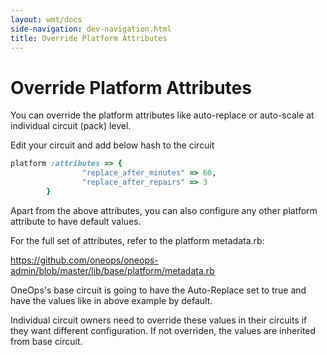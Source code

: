 ```yaml
---
layout: wmt/docs
side-navigation: dev-navigation.html
title: Override Platform Attributes
---
```


# Override Platform Attributes

You can override the platform attributes like auto-replace or auto-scale at individual circuit (pack) level.

Edit your circuit and add below hash to the circuit

``` ruby
platform :attributes => {
                "replace_after_minutes" => 60,
                "replace_after_repairs" => 3
        }
```
Apart from the above attributes, you can also configure any other platform attribute to have default values.

For the full set of attributes, refer to the platform metadata.rb:

<https://github.com/oneops/oneops-admin/blob/master/lib/base/platform/metadata.rb>

OneOps's base circuit is going to have the Auto-Replace set to true and have the values like in above example by default.

Individual circuit owners need to override these values in their circuits if they want different configuration. If not overriden, the values are inherited from base circuit.

